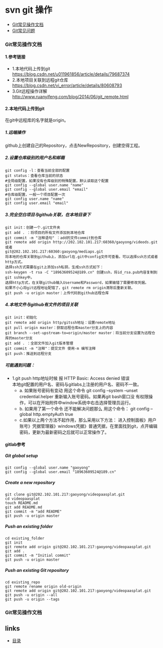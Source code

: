 # svn git 操作
- [Git常见操作文档](#1)
- [Git常见问题](#2)

### <a id="1">Git常见操作文档</a>
#### 1.参考链接  

* 1.本地代码上传到git  
https://blog.csdn.net/u011961856/article/details/79687374  
* 2.本地项目关联到远程git仓库  
https://blog.csdn.net/vi_error/article/details/80608793  
* 3.Git远程操作详解  
http://www.ruanyifeng.com/blog/2014/06/git_remote.html  

#### 2.本地代码上传到git
在git中远程库的名字就是origin。 

##### 1.远端操作  
github上创建自己的Repository，点击NewRepository，创建空得工程。  

##### 2.设置仓库级别的用户名和邮箱  
```shell
git config -l：查看当前全部的配置
git status：查看仓库当前的状态
#全局级配置，如果没有仓库级别的特殊配置，默认读取这个配置
git config --global user.name "name"
git config --global user.email "email"
#仓库级配置，一般一个项目配置一次
git config user.name "name"
git config user.email "email"
```

##### 3.完全空白项目与github关联，在本地目录下
```shell
git init：创建一个.git文件夹
git add . ：将项目的所有文件添加到本地仓库
git commit -m "注释语句" ：add的文件commit到仓库
git remote add origin http://202.102.101.217:60360/gaoyong/videods.git或者
git@202.102.101.217:60360:gaoyong/mediaps.git
将本地的仓库关联到github上，添加url在.git中config文件可查看。可以选择ssh方式或者http方式。
选择ssh方式需要在git上添加ssh私钥，生成ssh方式如下：
ssh-keygen -t rsa -C "18963609524@189.cn" 创建ssh，将id_rsa.pub内容复制到git sshkey中。
选择http方式，在关联github输入Username和Password，如果输错了需要修改凭据。
如果不小心将git远程地址配错了，git remote rm origin清除后重新关联。
git push -u origin master：上传代码到github远程仓库
```

##### 4.本地文件与github有文件的项目关联
```shell
git init：初始化
git remote add origin http/gitssh地址：设置remote地址
git pull origin master：获取远程仓库master分支上的内容
git branch --set-upstream-to=origin/master master：将当前分支设置为远程仓库的master分支
git add . ：全部文件加入git版本管理
git commit -m "注释"：提交文件 使用-m 编写注释
git push：推送到远程分支
```

##### 可能遇到问题：  
* 1.git push http地址时候 报 HTTP Basic: Access denied 错误  
本地git配置的用户名、密码与gitlabs上注册的用户名、密码不一致。  
  * a. 如果账号密码有变动 用这个命令 git config –system –unset credential.helper 重新输入账号密码。如果再git bash窗口没
       有权限操作，可以在开始附件中window系统中右击选择管理员运行。  
  * b. 如果用了第一个命令 还不能解决问题那么 用这个命令： 
       git config –global http.emptyAuth true
  * c.如果以上两个方法不起作用，那么采用以下方法：
      进入控制面板》用户账号》凭据管理器》windows凭据》普通凭据，在里面找到git，点开编辑密码，更新为最新密码之后就可以正常操作了。

#### gitlab参考
##### Git global setup
```shell
git config --global user.name "gaoyong"
git config --global user.email "18963609524@189.cn"
```

##### Create a new repository
```shell
git clone git@202.102.101.217:gaoyong/videopaasplat.git
cd videopaasplat
touch README.md
git add README.md
git commit -m "add README"
git push -u origin master
```

##### Push an existing folder
```shell
cd existing_folder
git init
git remote add origin git@202.102.101.217:gaoyong/videopaasplat.git
git add .
git commit -m "Initial commit"
git push -u origin master
```

##### Push an existing Git repository
```shell
cd existing_repo
git remote rename origin old-origin
git remote add origin git@202.102.101.217:gaoyong/videopaasplat.git
git push -u origin --all
git push -u origin --tags
```

### <a id="1">Git常见操作文档</a>


## links
  * [目录](<目录.md>)
